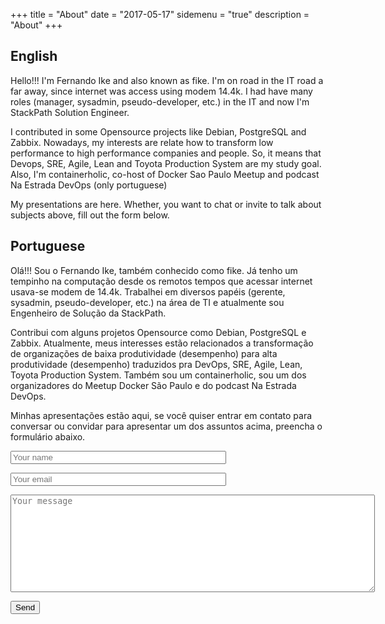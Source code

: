 +++
title = "About"
date = "2017-05-17"
sidemenu = "true"
description = "About"
+++
## English
Hello!!! I'm Fernando Ike and also known as fike. I'm on road in the IT road a far away, since internet was access using modem 14.4k. I had have many roles (manager, sysadmin, pseudo-developer, etc.) in the IT and now I'm StackPath Solution Engineer.

I contributed in some Opensource projects like Debian, PostgreSQL and Zabbix. Nowadays, my interests are relate how to transform low performance to high performance companies and people. So, it means that Devops, SRE, Agile, Lean and Toyota Production System are my study goal. Also, I'm containerholic, co-host of Docker Sao Paulo Meetup and podcast Na Estrada DevOps (only portuguese)

My presentations are here. Whether, you want to chat or invite to talk about subjects above, fill out the form below.

## Portuguese

Olá!!! Sou o Fernando Ike, também conhecido como fike. Já tenho um tempinho na computação desde os remotos tempos que acessar internet usava-se modem de 14.4k. Trabalhei em diversos papéis (gerente, sysadmin, pseudo-developer, etc.) na área de TI e atualmente sou Engenheiro de Solução da StackPath.

Contribui com alguns projetos Opensource como Debian, PostgreSQL e Zabbix. Atualmente, meus interesses estão relacionados a transformação de organizações de baixa produtividade (desempenho) para alta produtividade (desempenho) traduzidos pra DevOps, SRE, Agile, Lean, Toyota Production System. Também sou um containerholic, sou um dos organizadores do Meetup Docker São Paulo e do podcast Na Estrada DevOps.

Minhas apresentações estão aqui, se você quiser entrar em contato para conversar ou convidar para apresentar um dos assuntos acima, preencha o formulário abaixo.

<form method="POST" action="https://formspree.io/fernando.ike@gmail.com">
  <p>
  <input type="name" name="name" placeholder="Your name" size="40">
  </p>
  <p>
  <input type="email" name="email" placeholder="Your email" size="40">
  </p>
  <p>
  <textarea name="message" placeholder="Your message" cols="70" rows=10></textarea>
  </p>
  <button type="submit">Send</button>
</form>
